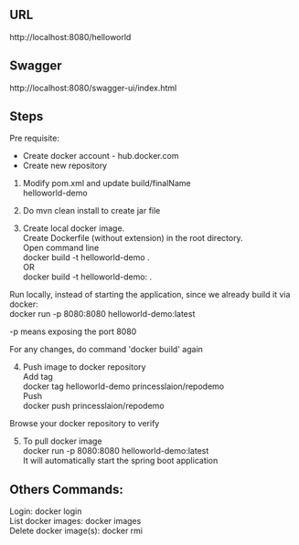 ## URL
http://localhost:8080/helloworld  

## Swagger
http://localhost:8080/swagger-ui/index.html  

## Steps  
Pre requisite:  
- Create docker account - hub.docker.com  
- Create new repository  

1. Modify pom.xml and update build/finalName  
<finalName>helloworld-demo</finalName>  

2. Do mvn clean install to create jar file  

3. Create local docker image.  
Create Dockerfile (without extension) in the root directory.  
Open command line    
docker build -t helloworld-demo .  
OR  
docker build -t helloworld-demo:<anyuserdefinedtag> .  

Run locally, instead of starting the application, since we already build it via docker:  
docker run -p 8080:8080 helloworld-demo:latest  

-p means exposing the port 8080  

For any changes, do command 'docker build' again  

4. Push image to docker repository  
Add tag  
   docker tag helloworld-demo princesslaion/repodemo  
Push  
   docker push princesslaion/repodemo  

Browse your docker repository to verify  

5. To pull docker image  
   docker run -p 8080:8080 helloworld-demo:latest  
It will automatically start the spring boot application



## Others Commands:
Login: docker login  
List docker images: docker images  
Delete docker image(s): docker rmi <dockerImgName1> <dockerImgName2>  